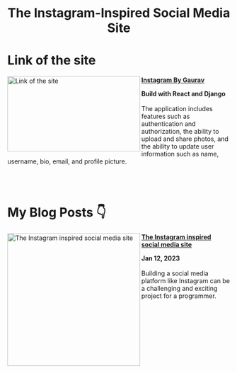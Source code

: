 <h1 align="center">The Instagram-Inspired Social Media Site </h1>

# Link of the site
<p align="left">
<a href="https://instagrambygaurav.up.railway.app/" title="Link of the site">
<img src="https://user-images.githubusercontent.com/93304640/212469587-c1d01ada-af36-4a3e-9b02-84b8f8b56b18.png" alt="Link of the site" height="170px" width="300px" align="left"  />
<a href="https://instagrambygaurav.up.railway.app/" title="Link of the site"><strong>Instagram By Gaurav </strong></a>
<div><strong>Build with React and Django</strong></div>
<br/> The application includes features such as authentication and authorization, the ability to upload and share photos, and the ability to update user information such as name, username, bio, email, and profile picture.
</p> <br/> <br/>


# My Blog Posts 👇


<p align="left">
<a href="https://gauravjoshi.hashnode.dev/the-instagram-inspired-social-media-site" title="The Instagram inspired social media site"><img src="https://gauravjoshi.hashnode.dev/_next/image?url=https%3A%2F%2Fcdn.hashnode.com%2Fres%2Fhashnode%2Fimage%2Fstock%2Funsplash%2Fmj2NwYH3wBA%2Fupload%2Fff9b63b5be6a41eaf80d989be2ffc99a.jpeg%3Fw%3D1600%26h%3D840%26fit%3Dcrop%26crop%3Dentropy%26auto%3Dcompress%2Cformat%26format%3Dwebp&w=1920&q=75" alt="The Instagram inspired social media site" width="300px" align="left" /></a>
<a href="https://gauravjoshi.hashnode.dev/the-instagram-inspired-social-media-site" title="The Instagram inspired social media site"><strong>The Instagram inspired social media site</strong></a>
<div><strong>Jan 12, 2023 </strong></div>
<br/> Building a social media platform like Instagram can be a challenging and exciting project for a programmer. 
</p> <br/> <br/>
